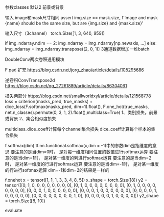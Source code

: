 
参数classes 默认2 前景或背景

输入
image和mask尺寸相同
assert img.size == mask.size,  f'Image and mask {name} should be the same size, but are {img.size} and {mask.size}'

输入尺寸（3channel）
torch.Size([1, 3, 640, 959])

if img_ndarray.ndim == 2:
    img_ndarray = img_ndarray[np.newaxis, ...]
else:
    img_ndarray = img_ndarray.transpose((2, 0, 1))
3通道数据增加一维batch



DoubleConv两次卷积通用模块

F.pad 扩充
https://blog.csdn.net/jorg_zhao/article/details/105295686

逆卷积ConvTranspose2d
https://blog.csdn.net/qq_27261889/article/details/86304061



损失两部分
https://blog.csdn.net/smallworldxyl/article/details/121568778
loss = criterion(masks_pred, true_masks) + dice_loss(F.softmax(masks_pred, dim=1).float(),
F.one_hot(true_masks, net.n_classes).permute(0, 3, 1, 2).float(),multiclass=True)
1、类别损失，前景或背景
2、集合相似度损失


multiclass_dice_coeff计算每个channel集合损失
    dice_coeff计算每个样本的集合损失




f.softmax(dim)
tf.nn.functional.softmax(x,dim = -1)中的参数dim是指维度的意思
要注意的是当dim=0时， 是对每一维度相同位置的数值进行softmax运算
要注意的是当dim=1时， 是对某一维度的列进行softmax运算
要注意的是当dim=2时， 是对某一维度的行进行softmax运算
要注意的是当dim=-1时， 是对某一维度的行进行softmax运算
dim=-1和dim=2的结果是一样的


f.onehot
x =  tensor([1, 1, 1, 3, 3, 4, 8, 5])
x_shape =  torch.Size([8])
y2 =  tensor([[0, 1, 0, 0, 0, 0, 0, 0, 0, 0],
        [0, 1, 0, 0, 0, 0, 0, 0, 0, 0],
        [0, 1, 0, 0, 0, 0, 0, 0, 0, 0],
        [0, 0, 0, 1, 0, 0, 0, 0, 0, 0],
        [0, 0, 0, 1, 0, 0, 0, 0, 0, 0],
        [0, 0, 0, 0, 1, 0, 0, 0, 0, 0],
        [0, 0, 0, 0, 0, 0, 0, 0, 1, 0],
        [0, 0, 0, 0, 0, 1, 0, 0, 0, 0]])
y2_shape =  torch.Size([8, 10])




evaluate

